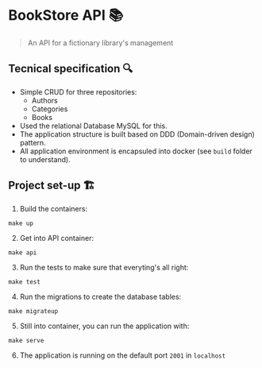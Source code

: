 # BookStore API 📚

> An API for a fictionary library's management

## Tecnical specification 🔍

- Simple CRUD for three repositories:
  - Authors
  - Categories
  - Books
- Used the relational Database MySQL for this.
- The application structure is built based on DDD (Domain-driven design) pattern.
- All application environment is encapsuled into docker (see `build` folder to understand).

## Project set-up 🏗️

1. Build the containers:

```
make up
```

2. Get into API container:

```
make api
```

3. Run the tests to make sure that everyting's all right:

```
make test
```

4. Run the migrations to create the database tables:

```
make migrateup
```

5. Still into container, you can run the application with:

```
make serve
``` 

6. The application is running on the default port `2001` in `localhost`
